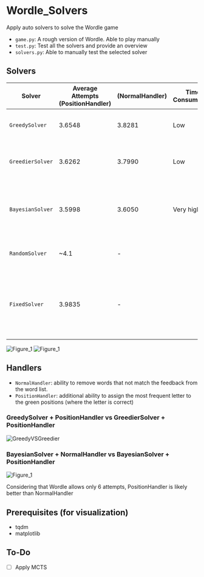 # Wordle_Solvers

Apply auto solvers to solve the Wordle game
- `game.py`: A rough version of Wordle. Able to play manually
- `test.py`: Test all the solvers and provide an overview
- `solvers.py`: Able to manually test the selected solver

## Solvers
| Solver | Average Attempts (PositionHandler) | (NormalHandler) | Time Consumption | Description |
| ------ | ---------------------------------- | --------------- | ---------------- | ----------- |
| `GreedySolver` | 3.6548 | 3.8281 | Low | A letter-frequency heuristic solver |
| `GreedierSolver` | 3.6262 | 3.7990 | Low | A better letter-frequency heuristic solver |
| `BayesianSolver` | 3.5998 | 3.6050 | Very high | Apply Bayesian search to find the word with highest entropy |
| `RandomSolver` | ~4.1 | - | | Randomly select a word from the word list |
| `FixedSolver` | 3.9835 | - | | Select the word that in the middle of the word list. A better standard of evaluation than `RandomSolver` |

![Figure_1](https://github.com/user-attachments/assets/d2270ae9-5ec0-4930-8a4d-258972c6cb88) ![Figure_1](https://github.com/user-attachments/assets/be05f61d-addd-41cc-a20c-9d5f3448d108)

## Handlers
- `NormalHandler`: ability to remove words that not match the feedback from the word list.
- `PositionHandler`: additional ability to assign the most frequent letter to the green positions (where the letter is correct)

### GreedySolver + PositionHandler vs GreedierSolver + PositionHandler
![GreedyVSGreedier](https://github.com/user-attachments/assets/cd513b02-cefe-4b41-ada6-4beeeb4d8f93)

### BayesianSolver + NormalHandler vs BayesianSolver + PositionHandler
![Figure_1](https://github.com/user-attachments/assets/99c86906-404d-4d8a-8bb0-8798d4ca0008)

Considering that Wordle allows only 6 attempts, PositionHandler is likely better than NormalHandler

## Prerequisites (for visualization)
- tqdm 
- matplotlib

## To-Do
- [ ] Apply MCTS
